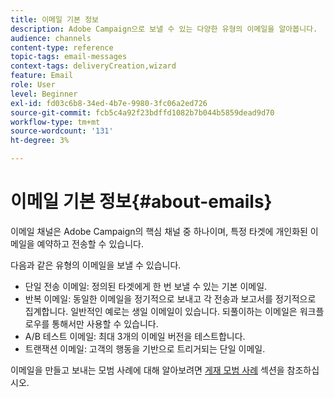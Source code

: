 ```yaml
---
title: 이메일 기본 정보
description: Adobe Campaign으로 보낼 수 있는 다양한 유형의 이메일을 알아봅니다.
audience: channels
content-type: reference
topic-tags: email-messages
context-tags: deliveryCreation,wizard
feature: Email
role: User
level: Beginner
exl-id: fd03c6b8-34ed-4b7e-9980-3fc06a2ed726
source-git-commit: fcb5c4a92f23bdffd1082b7b044b5859dead9d70
workflow-type: tm+mt
source-wordcount: '131'
ht-degree: 3%

---
```


# 이메일 기본 정보{#about-emails}

이메일 채널은 Adobe Campaign의 핵심 채널 중 하나이며, 특정 타겟에 개인화된 이메일을 예약하고 전송할 수 있습니다.

다음과 같은 유형의 이메일을 보낼 수 있습니다.

* 단일 전송 이메일: 정의된 타겟에게 한 번 보낼 수 있는 기본 이메일.
* 반복 이메일: 동일한 이메일을 정기적으로 보내고 각 전송과 보고서를 정기적으로 집계합니다. 일반적인 예로는 생일 이메일이 있습니다. 되풀이하는 이메일은 워크플로우를 통해서만 사용할 수 있습니다.
* A/B 테스트 이메일: 최대 3개의 이메일 버전을 테스트합니다.
* 트랜잭션 이메일: 고객의 행동을 기반으로 트리거되는 단일 이메일.

이메일을 만들고 보내는 모범 사례에 대해 알아보려면 [게재 모범 사례](../../sending/using/delivery-best-practices.md) 섹션을 참조하십시오.
